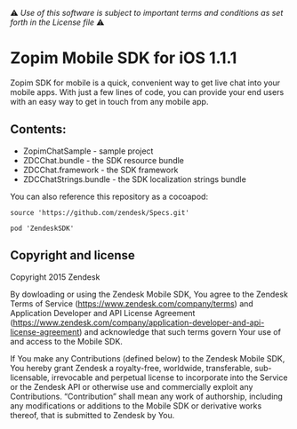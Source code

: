 :warning: *Use of this software is subject to important terms and conditions as set forth in the License file* :warning:

# Zopim Mobile SDK for iOS 1.1.1

Zopim SDK for mobile is a quick, convenient way to get live chat into your mobile apps. With just a few lines of code, you can provide your end users with an easy way to get in touch from any mobile app.

## Contents:

* ZopimChatSample - sample project
* ZDCChat.bundle - the SDK resource bundle
* ZDCChat.framework - the SDK framework
* ZDCChatStrings.bundle - the SDK localization strings bundle

You can also reference this repository as a cocoapod:


````
source 'https://github.com/zendesk/Specs.git'

pod 'ZendeskSDK'

````


## Copyright and license

Copyright 2015 Zendesk

By dowloading or using the Zendesk Mobile SDK, You agree to the Zendesk Terms of Service 
(https://www.zendesk.com/company/terms) and Application Developer and API License Agreement (https://www.zendesk.com/company/application-developer-and-api-license-agreement) and 
acknowledge that such terms govern Your use of and access to the Mobile SDK.

If You make any Contributions (defined below) to the Zendesk Mobile SDK, 
You hereby grant Zendesk a royalty-free, worldwide, transferable, sub-licensable, 
irrevocable and perpetual license to incorporate into the Service or the Zendesk API 
or otherwise use and commercially exploit any Contributions. “Contribution” shall mean 
any work of authorship, including any modifications or additions to the Mobile SDK 
or derivative works thereof, that is submitted to Zendesk by You.
